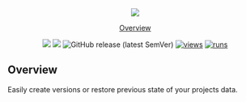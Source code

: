 <div align='center' markdown> 
<img src="https://github.com/supervisely-ecosystem/sys-archiver-media/assets/57998637/aab35196-4c53-40d8-b53d-15969ff6f169" /> <br>

<p align='center'>
  <a href='#overview'>Overview</a>
</p>

[![](https://img.shields.io/badge/supervisely-ecosystem-brightgreen)](https://ecosystem.supervisely.com/apps/supervisely-ecosystem/data-versioning)
[![](https://img.shields.io/badge/slack-chat-green.svg?logo=slack)](https://supervisely.com/slack)
![GitHub release (latest SemVer)](https://img.shields.io/github/v/release/supervisely-ecosystem/data-versioning)
[![views](https://app.supervisely.com/img/badges/views/supervisely-ecosystem/data-versioning.png)](https://supervisely.com)
[![runs](https://app.supervisely.com/img/badges/runs/supervisely-ecosystem/data-versioning.png)](https://supervisely.com)

</div>

## Overview

Easily create versions or restore previous state of your projects data.

